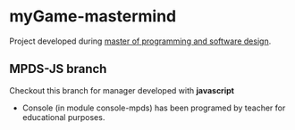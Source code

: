 # myGame-mastermind
Project developed during [master of programming and software design](https://escuela.it/masters/master-programacion-diseno-software).

## MPDS-JS branch
Checkout this branch for manager developed with **javascript**
- Console (in module console-mpds) has been programed by teacher for educational purposes.
